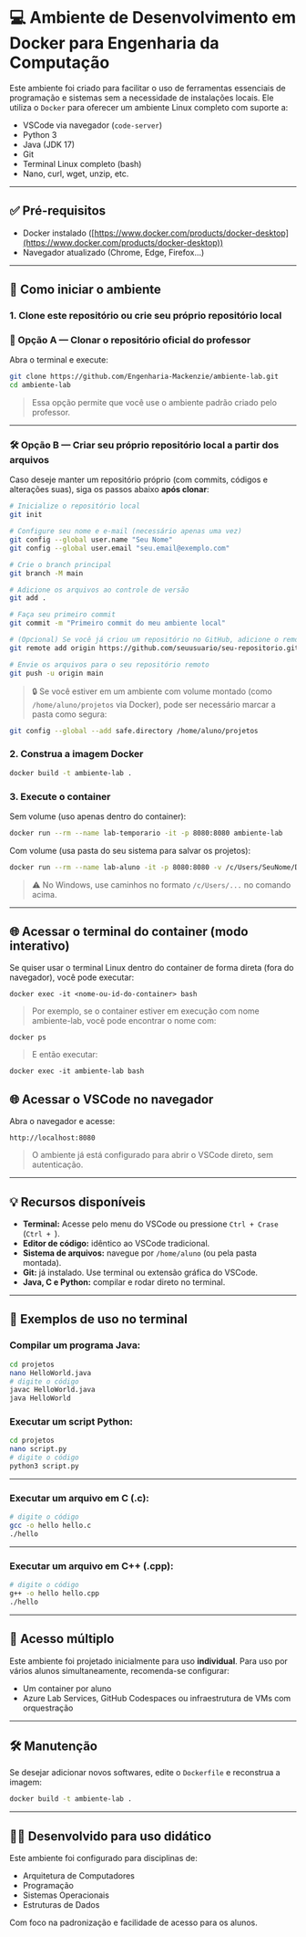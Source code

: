 # 💻 Ambiente de Desenvolvimento em Docker para Engenharia da Computação

Este ambiente foi criado para facilitar o uso de ferramentas essenciais de programação e sistemas sem a necessidade de instalações locais. Ele utiliza o `Docker` para oferecer um ambiente Linux completo com suporte a:

- VSCode via navegador (`code-server`)
- Python 3
- Java (JDK 17)
- Git
- Terminal Linux completo (bash)
- Nano, curl, wget, unzip, etc.

---

## ✅ Pré-requisitos

- Docker instalado ([https://www.docker.com/products/docker-desktop](https://www.docker.com/products/docker-desktop))
- Navegador atualizado (Chrome, Edge, Firefox...)

---

## 🚀 Como iniciar o ambiente

### 1. Clone este repositório ou crie seu próprio repositório local

### 🔁 Opção A — Clonar o repositório oficial do professor

Abra o terminal e execute:

```bash
git clone https://github.com/Engenharia-Mackenzie/ambiente-lab.git
cd ambiente-lab
```

> Essa opção permite que você use o ambiente padrão criado pelo professor.

---

### 🛠 Opção B — Criar seu próprio repositório local a partir dos arquivos

Caso deseje manter um repositório próprio (com commits, códigos e alterações suas), siga os passos abaixo **após clonar**:

```bash
# Inicialize o repositório local
git init

# Configure seu nome e e-mail (necessário apenas uma vez)
git config --global user.name "Seu Nome"
git config --global user.email "seu.email@exemplo.com"

# Crie o branch principal
git branch -M main

# Adicione os arquivos ao controle de versão
git add .

# Faça seu primeiro commit
git commit -m "Primeiro commit do meu ambiente local"

# (Opcional) Se você já criou um repositório no GitHub, adicione o remoto:
git remote add origin https://github.com/seuusuario/seu-repositorio.git

# Envie os arquivos para o seu repositório remoto
git push -u origin main
```

> 🔒 Se você estiver em um ambiente com volume montado (como `/home/aluno/projetos` via Docker), pode ser necessário marcar a pasta como segura:
```bash
git config --global --add safe.directory /home/aluno/projetos
```

### 2. Construa a imagem Docker

```bash
docker build -t ambiente-lab .
```

### 3. Execute o container

Sem volume (uso apenas dentro do container):

```bash
docker run --rm --name lab-temporario -it -p 8080:8080 ambiente-lab
```

Com volume (usa pasta do seu sistema para salvar os projetos):

```bash
docker run --rm --name lab-aluno -it -p 8080:8080 -v /c/Users/SeuNome/Documentos/meus-projetos:/home/aluno/projetos ambiente-lab
```

> ⚠️ No Windows, use caminhos no formato `/c/Users/...` no comando acima.

---
## 🌐 Acessar o terminal do container (modo interativo)

Se quiser usar o terminal Linux dentro do container de forma direta (fora do navegador), você pode executar:

```
docker exec -it <nome-ou-id-do-container> bash
```

> Por exemplo, se o container estiver em execução com nome ambiente-lab, você pode encontrar o nome com:
```
docker ps
```
> E então executar:
```
docker exec -it ambiente-lab bash
```

## 🌐 Acessar o VSCode no navegador

Abra o navegador e acesse:

```
http://localhost:8080
```

> O ambiente já está configurado para abrir o VSCode direto, sem autenticação.

---

## 💡 Recursos disponíveis

- **Terminal:** Acesse pelo menu do VSCode ou pressione `Ctrl + Crase` (`Ctrl + `).
- **Editor de código:** idêntico ao VSCode tradicional.
- **Sistema de arquivos:** navegue por `/home/aluno` (ou pela pasta montada).
- **Git:** já instalado. Use terminal ou extensão gráfica do VSCode.
- **Java, C e Python:** compilar e rodar direto no terminal.

---

## 🧪 Exemplos de uso no terminal

### Compilar um programa Java:

```bash
cd projetos
nano HelloWorld.java
# digite o código
javac HelloWorld.java
java HelloWorld
```

### Executar um script Python:

```bash
cd projetos
nano script.py
# digite o código
python3 script.py
```

---
### Executar um arquivo em C (.c):

```bash
# digite o código
gcc -o hello hello.c
./hello
```

---
### Executar um arquivo em C++ (.cpp):

```bash
# digite o código
g++ -o hello hello.cpp
./hello
```

---

## 👥 Acesso múltiplo

Este ambiente foi projetado inicialmente para uso **individual**. Para uso por vários alunos simultaneamente, recomenda-se configurar:

- Um container por aluno
- Azure Lab Services, GitHub Codespaces ou infraestrutura de VMs com orquestração

---

## 🛠 Manutenção

Se desejar adicionar novos softwares, edite o `Dockerfile` e reconstrua a imagem:

```bash
docker build -t ambiente-lab .
```

---

## 👨‍🏫 Desenvolvido para uso didático

Este ambiente foi configurado para disciplinas de:
- Arquitetura de Computadores
- Programação
- Sistemas Operacionais
- Estruturas de Dados

Com foco na padronização e facilidade de acesso para os alunos.
